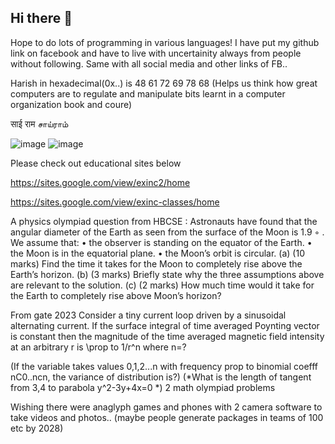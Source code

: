 ## Hi there 👋

Hope to do lots of programming in various languages! I have put my github link on facebook and have to live with uncertainity always from people without following. Same with all social media and other links of FB..

​Harish in hexadecimal(0x..) is 48 61 72 69 78 68 (Helps us think how great computers are to regulate and manipulate bits learnt in a computer organization book and coure)

साई राम சாய்ராம்

![image](https://github.com/harishravi121/harishravi121/assets/39822028/aedc4992-8cae-4afd-82f7-3d9246dbc654)
![image](https://github.com/user-attachments/assets/451ef9d8-c192-4e1e-ad29-6db15bfeaa1b)

Please check out educational sites below

https://sites.google.com/view/exinc2/home

https://sites.google.com/view/exinc-classes/home 

A physics olympiad question from HBCSE : 
Astronauts have found that the angular diameter of the Earth as seen from the surface of the
Moon is 1.9
◦
. We assume that:
• the observer is standing on the equator of the Earth.
• the Moon is in the equatorial plane.
• the Moon’s orbit is circular.
(a) (10 marks) Find the time it takes for the Moon to completely rise above the Earth’s
horizon.
(b) (3 marks) Briefly state why the three assumptions above are relevant to the solution.
(c) (2 marks) How much time would it take for the Earth to completely rise above Moon’s
horizon?

From gate 2023
Consider a tiny current loop driven by a sinusoidal alternating current. If the surface integral of time averaged Poynting vector is constant then the magnitude of the time averaged magnetic field intensity at an arbitrary r is \prop to 1/r^n where n=?

(If the variable takes values 0,1,2...n with frequency prop to
binomial coefff nC0..ncn, the variance of distribution is?) (*What is the length of tangent from 3,4 to parabola y^2-3y+4x=0 *) 2 math olympiad problems

Wishing there were  anaglyph games and phones with 2 camera software to take videos and photos.. (maybe people generate packages in teams of 100 etc by 2028)

